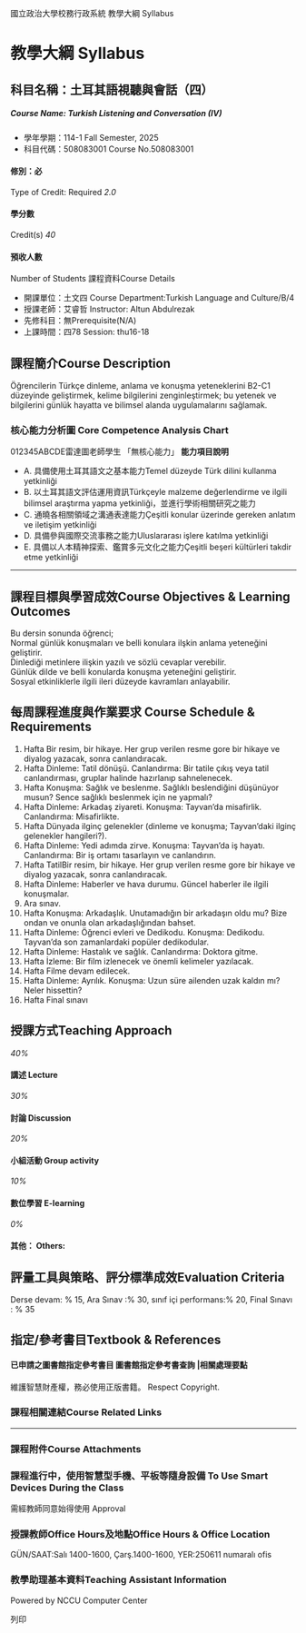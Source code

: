 國立政治大學校務行政系統 教學大綱 Syllabus
# 教學大綱 Syllabus
##  科目名稱：土耳其語視聽與會話（四）
#####  Course Name: Turkish Listening and Conversation (IV)
  * 學年學期：114-1 Fall Semester, 2025 
  * 科目代碼：508083001 Course No.508083001


#### 修別：必
Type of Credit: Required 
_2.0_
#### 學分數
Credit(s)
_40_
#### 預收人數
Number of Students
課程資料Course Details
  * 開課單位：土文四 Course Department:Turkish Language and Culture/B/4 
  * 授課老師：艾睿哲 Instructor: Altun Abdulrezak 
  * 先修科目：無Prerequisite(N/A)
  * 上課時間：四78 Session: thu16-18


##  課程簡介Course Description
Öğrencilerin Türkçe dinleme, anlama ve konuşma yeteneklerini B2-C1 düzeyinde geliştirmek, kelime bilgilerini zenginleştirmek; bu yetenek ve bilgilerini günlük hayatta ve bilimsel alanda uygulamalarını sağlamak.
###  核心能力分析圖 Core Competence Analysis Chart
012345ABCDE雷達圖老師學生
「無核心能力」 
**能力項目說明**
  * A. 具備使用土耳其語文之基本能力Temel düzeyde Türk dilini kullanma yetkinliği
  * B. 以土耳其語文評估運用資訊Türkçeyle malzeme değerlendirme ve ilgili bilimsel araştırma yapma yetkinliği，並進行學術相關研究之能力
  * C. 通曉各相關領域之溝通表達能力Çeşitli konular üzerinde gereken anlatım ve iletişim yetkinliği
  * D. 具備參與國際交流事務之能力Uluslararası işlere katılma yetkinliği
  * E. 具備以人本精神探索、鑑賞多元文化之能力Çeşitli beşeri kültürleri takdir etme yetkinliği


* * *
##  課程目標與學習成效Course Objectives & Learning Outcomes 
Bu dersin sonunda öğrenci;  
Normal günlük konuşmaları ve belli konulara ilşkin anlama yeteneğini geliştirir.  
Dinlediği metinlere ilişkin yazılı ve sözlü cevaplar verebilir.  
Günlük dilde ve belli konularda konuşma yeteneğini geliştirir.  
Sosyal etkinliklerle ilgili ileri düzeyde kavramları anlayabilir.
##  每周課程進度與作業要求 Course Schedule & Requirements
1. Hafta Bir resim, bir hikaye. Her grup verilen resme gore bir hikaye ve diyalog yazacak,
sonra canlandıracak.
2. Hafta Dinleme: Tatil dönüşü. Canlandırma: Bir tatile çıkış veya tatil canlandırması,
gruplar halinde hazırlanıp sahnelenecek.
3. Hafta Konuşma: Sağlık ve beslenme. Sağlıklı beslendiğini düşünüyor musun? Sence
sağlıklı beslenmek için ne yapmalı?
4. Hafta Dinleme: Arkadaş ziyareti. Konuşma: Tayvan’da misafirlik. Canlandırma:
Misafirlikte.
5. Hafta Dünyada ilginç gelenekler (dinleme ve konuşma; Tayvan’daki ilginç gelenekler
hangileri?).
6. Hafta Dinleme: Yedi adımda zirve. Konuşma: Tayvan’da iş hayatı. Canlandırma: Bir iş
ortamı tasarlayın ve canlandırın.
7. Hafta TatilBir resim, bir hikaye. Her grup verilen resme gore bir hikaye ve diyalog yazacak,
sonra canlandıracak.
8. Hafta Dinleme: Haberler ve hava durumu. Güncel haberler ile ilgili konuşmalar.
9. Ara sınav.
10. Hafta Konuşma: Arkadaşlık. Unutamadığın bir arkadaşın oldu mu? Bize ondan ve onunla
olan arkadaşlığından bahset.
11. Hafta Dinleme: Öğrenci evleri ve Dedikodu. Konuşma: Dedikodu. Tayvan’da son
zamanlardaki popüler dedikodular.
12. Hafta Dinleme: Hastalık ve sağlık. Canlandırma: Doktora gitme.
13. Hafta İzleme: Bir film izlenecek ve önemli kelimeler yazılacak.
14. Hafta Filme devam edilecek.
15. Hafta Dinleme: Ayrılık. Konuşma: Uzun süre ailenden uzak kaldın mı? Neler hissettin?
16. Hafta Final sınavı
##  授課方式Teaching Approach
_40%_
####  講述 Lecture
_30%_
####  討論 Discussion
_20%_
####  小組活動 Group activity
_10%_
####  數位學習 E-learning
_0%_
####  其他： Others:
##  評量工具與策略、評分標準成效Evaluation Criteria
Derse devam: % 15, Ara Sınav :% 30, sınıf içi performans:% 20, Final Sınavı : % 35
##  指定/參考書目Textbook & References
####  已申請之圖書館指定參考書目  圖書館指定參考書查詢 |相關處理要點
維護智慧財產權，務必使用正版書籍。 Respect Copyright.
###  課程相關連結Course Related Links
* * *
###  課程附件Course Attachments
###  課程進行中，使用智慧型手機、平板等隨身設備 To Use Smart Devices During the Class
需經教師同意始得使用  Approval
###  授課教師Office Hours及地點Office Hours & Office Location
GÜN/SAAT:Salı 1400-1600, Çarş.1400-1600,
YER:250611 numaralı ofis
###  教學助理基本資料Teaching Assistant Information
Powered by NCCU Computer Center
  
列印
